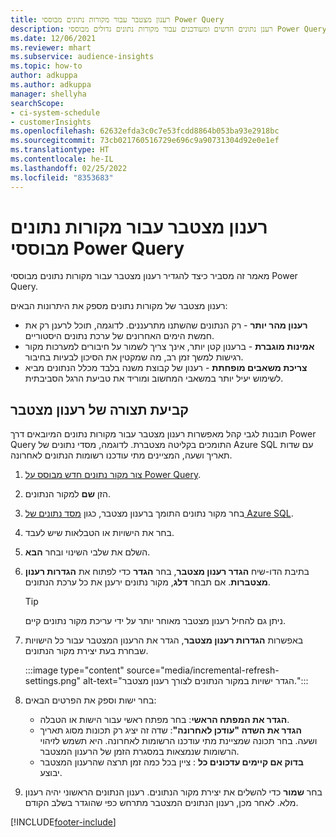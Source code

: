 ```yaml
---
title: רענון מצטבר עבור מקורות נתונים מבוססי Power Query
description: רענן נתונים חדשים ומעודכנים עבור מקורות נתונים גדולים מבוססי Power Query.
ms.date: 12/06/2021
ms.reviewer: mhart
ms.subservice: audience-insights
ms.topic: how-to
author: adkuppa
ms.author: adkuppa
manager: shellyha
searchScope:
- ci-system-schedule
- customerInsights
ms.openlocfilehash: 62632efda3c0c7e53fcdd8864b053ba93e2918bc
ms.sourcegitcommit: 73cb021760516729e696c9a90731304d92e0e1ef
ms.translationtype: HT
ms.contentlocale: he-IL
ms.lasthandoff: 02/25/2022
ms.locfileid: "8353683"
---
```

# <a name="incremental-refresh-for-data-sources-based-on-power-query"></a>רענון מצטבר עבור מקורות נתונים מבוססי Power Query

מאמר זה מסביר כיצד להגדיר רענון מצטבר עבור מקורות נתונים מבוססי Power Query.

רענון מצטבר של מקורות נתונים מספק את היתרונות הבאים:

- **רענון מהר יותר** - רק הנתונים שהשתנו מתרעננים. לדוגמה, תוכל לרענן רק את חמשת הימים האחרונים של ערכת נתונים היסטוריים.
- **אמינות מוגברת** - ברענון קטן יותר, אינך צריך לשמור על חיבורים למערכות מקור רגישות למשך זמן רב, מה שמקטין את הסיכון לבעיות בחיבור.
- **צריכת משאבים מופחתת** - רענון של קבוצת משנה בלבד מכלל הנתונים מביא לשימוש יעיל יותר במשאבי המחשוב ומוריד את טביעת הרגל הסביבתית.

## <a name="configure-incremental-refresh"></a>קביעת תצורה של רענון מצטבר

תובנות לגבי קהל מאפשרות רענון מצטבר עבור מקורות נתונים המיובאים דרך Power Query התומכים בקליטה מצטברת. לדוגמה, מסדי נתונים של Azure SQL עם שדות תאריך ושעה, המציינים מתי עודכנו רשומות הנתונים לאחרונה.

1. [צור מקור נתונים חדש מבוסס על Power Query](connect-power-query.md).

1. הזן **שם** למקור הנתונים.

1. בחר מקור נתונים התומך ברענון מצטבר, כגון [מסד נתונים של Azure SQL](/power-query/connectors/azuresqldatabase).

1. בחר את הישויות או הטבלאות שיש לעבד.

1. השלם את שלבי השינוי ובחר **הבא**.

1. בתיבת הדו-שיח **הגדר רענון מצטבר**, בחר **הגדר** כדי לפתוח את **הגדרות רענון מצטברות**. אם תבחר **דלג**, מקור נתונים ירענן את כל ערכת הנתונים.
   > [!TIP]
   > ניתן גם להחיל רענון מצטבר מאוחר יותר על ידי עריכת מקור נתונים קיים.

1. באפשרות **הגדרות רענון מצטבר**, הגדר את הרענון המצטבר עבור כל הישויות שבחרת בעת יצירת מקור הנתונים.

   :::image type="content" source="media/incremental-refresh-settings.png" alt-text="הגדר ישויות במקור הנתונים לצורך רענון מצטבר.":::

1. בחר ישות וספק את הפרטים הבאים:

   - **הגדר את המפתח הראשי**: בחר מפתח ראשי עבור הישות או הטבלה.
   - **הגדר את השדה "עודכן לאחרונה"**: שדה זה יציג רק תכונות מסוג תאריך ושעה. בחר תכונה שמציינת מתי עודכנו הרשומות לאחרונה. היא תשמש לזיהוי הרשומות שנמצאות במסגרת הזמן של הרענון המצטבר.
   - **בדוק אם קיימים עדכונים כל** : ציין בכל כמה זמן תרצה שהרענון המצטבר יבוצע.

1. בחר **שמור** כדי להשלים את יצירת מקור הנתונים. רענון הנתונים הראשוני יהיה רענון מלא. לאחר מכן, רענון הנתונים המצטבר מתרחש כפי שהוגדר בשלב הקודם.


[!INCLUDE[footer-include](../includes/footer-banner.md)]

